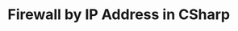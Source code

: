 # Firewall by IP Address in CSharp

<script type="text/javascript" src="../gitbook/app.js"></script>
<script type="text/javascript" src="../js/general.js"></script>

